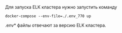 
Для запуска ELK кластера нужно запустить команду

`docker-compose --env-file=./.env_770 up`

.env* файлы отвечают за версию ELK кластера. 
